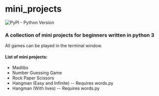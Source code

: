 # mini_projects
![PyPI - Python Version](https://img.shields.io/pypi/pyversions/pip)
### A collection of mini projects for beginners written in python 3
All games can be played in the terminal window.

#### List of mini projects:

* Madlibs
* Number Guessing Game
* Rock Paper Scissors
* Hangman (Easy and Infinite) -- Requires words.py
* Hangman (With lives) -- Requires words.py
